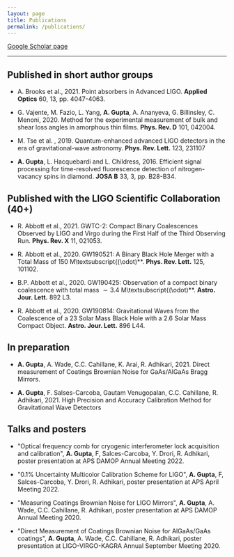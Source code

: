 ```yaml
---
layout: page
title: Publications
permalink: /publications/
---
```


[Google Scholar page](https://scholar.google.com/citations?user=PhEbLKEAAAAJ&hl=en)

___

## Published in short author groups

 * A. Brooks et al., 2021. Point absorbers in Advanced LIGO. **Applied Optics**  60, 13, pp. 4047-4063.

 * G. Vajente, M. Fazio, L. Yang, **A. Gupta**, A. Ananyeva, G. Billinsley, C. Menoni, 2020. Method for the experimental measurement of bulk and shear loss angles in amorphous thin films. **Phys. Rev. D** 101, 042004.

 * M. Tse et al. , 2019. Quantum-enhanced advanced LIGO detectors in the era of gravitational-wave astronomy. **Phys. Rev. Lett.** 123, 231107

 * **A. Gupta**, L. Hacquebardi and L. Childress, 2016. Efficient signal processing for time-resolved fluorescence detection of nitrogen-vacancy spins in diamond. **JOSA B** 33, 3, pp. B28-B34.

## Published with the LIGO Scientific Collaboration (40+)

 * R. Abbott et al., 2021. GWTC-2: Compact Binary Coalescences Observed by LIGO and Virgo during the First Half of the Third Observing Run. **Phys. Rev. X** 11, 021053.

 * R. Abbott et al., 2020. GW190521: A Binary Black Hole Merger with a Total Mass of 150 M\textsubscript{\(\odot\)**. **Phys. Rev. Lett.** 125, 101102.

 * B.P. Abbott et al., 2020. GW190425: Observation of a compact binary coalescence with total mass $\sim 3.4$ M\textsubscript{\(\odot\)**. **Astro. Jour. Lett.** 892 L3.

 * R. Abbott et al., 2020. GW190814: Gravitational Waves from the Coalescence of a 23 Solar Mass Black Hole with a 2.6 Solar Mass Compact Object. **Astro. Jour. Lett.** 896 L44.



## In preparation

 * **A. Gupta**, A. Wade, C.C. Cahillane, K. Arai, R. Adhikari, 2021. Direct measurement of Coatings Brownian Noise for GaAs/AlGaAs Bragg Mirrors.

 * **A. Gupta**, F. Salses-Carcoba, Gautam Venugopalan, C.C. Cahillane, R. Adhikari, 2021. High Precision and Accuracy Calibration Method for Gravitational Wave Detectors

## Talks and posters

 * "Optical frequency comb for cryogenic interferometer lock acquisition and calibration", **A. Gupta**, F, Salces-Carcoba, Y. Drori, R. Adhikari, poster presentation at APS DAMOP Annual Meeting 2022.

 * "0.1\% Uncertainty Multicolor Calibration Scheme for LIGO", **A. Gupta**, F, Salces-Carcoba, Y. Drori, R. Adhikari, poster presentation at APS April Meeting 2022.

 * "Measuring Coatings Brownian Noise for LIGO Mirrors", **A. Gupta**, A. Wade, C.C. Cahillane, R. Adhikari, poster presentation at APS DAMOP Annual Meeting 2020.

 * "Direct Measurement of Coatings Brownian Noise for AlGaAs/GaAs coatings", **A. Gupta**, A. Wade, C.C. Cahillane, R. Adhikari, poster presentation at LIGO-VIRGO-KAGRA Annual September Meeting 2020.
